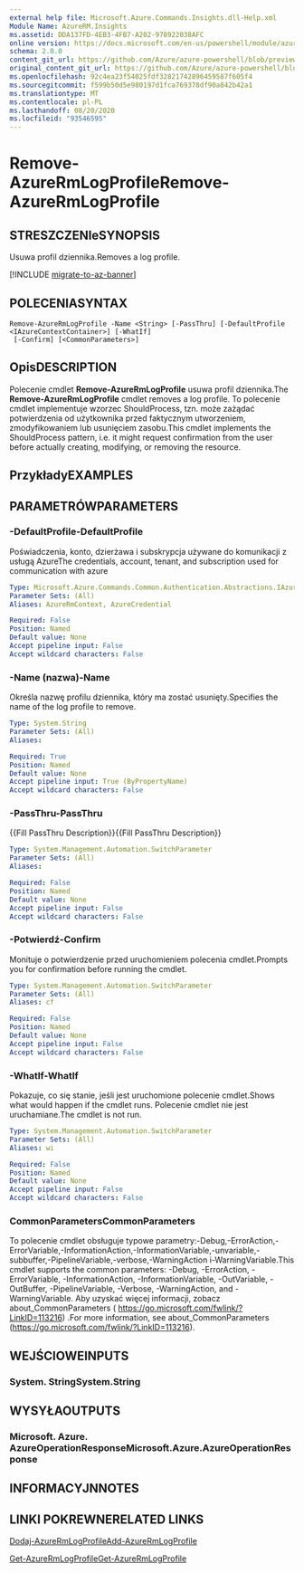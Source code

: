 ```yaml
---
external help file: Microsoft.Azure.Commands.Insights.dll-Help.xml
Module Name: AzureRM.Insights
ms.assetid: DDA137FD-4EB3-4FB7-A202-978922038AFC
online version: https://docs.microsoft.com/en-us/powershell/module/azurerm.insights/remove-azurermlogprofile
schema: 2.0.0
content_git_url: https://github.com/Azure/azure-powershell/blob/preview/src/ResourceManager/Insights/Commands.Insights/help/Remove-AzureRmLogProfile.md
original_content_git_url: https://github.com/Azure/azure-powershell/blob/preview/src/ResourceManager/Insights/Commands.Insights/help/Remove-AzureRmLogProfile.md
ms.openlocfilehash: 92c4ea23f54025fdf32821742896459587f605f4
ms.sourcegitcommit: f599b50d5e980197d1fca769378df90a842b42a1
ms.translationtype: MT
ms.contentlocale: pl-PL
ms.lasthandoff: 08/20/2020
ms.locfileid: "93546595"
---
```

# <span data-ttu-id="29624-101">Remove-AzureRmLogProfile</span><span class="sxs-lookup"><span data-stu-id="29624-101">Remove-AzureRmLogProfile</span></span>

## <span data-ttu-id="29624-102">STRESZCZENIe</span><span class="sxs-lookup"><span data-stu-id="29624-102">SYNOPSIS</span></span>
<span data-ttu-id="29624-103">Usuwa profil dziennika.</span><span class="sxs-lookup"><span data-stu-id="29624-103">Removes a log profile.</span></span>

[!INCLUDE [migrate-to-az-banner](../../includes/migrate-to-az-banner.md)]

## <span data-ttu-id="29624-104">POLECENIA</span><span class="sxs-lookup"><span data-stu-id="29624-104">SYNTAX</span></span>

```
Remove-AzureRmLogProfile -Name <String> [-PassThru] [-DefaultProfile <IAzureContextContainer>] [-WhatIf]
 [-Confirm] [<CommonParameters>]
```

## <span data-ttu-id="29624-105">Opis</span><span class="sxs-lookup"><span data-stu-id="29624-105">DESCRIPTION</span></span>
<span data-ttu-id="29624-106">Polecenie cmdlet **Remove-AzureRmLogProfile** usuwa profil dziennika.</span><span class="sxs-lookup"><span data-stu-id="29624-106">The **Remove-AzureRmLogProfile** cmdlet removes a log profile.</span></span>
<span data-ttu-id="29624-107">To polecenie cmdlet implementuje wzorzec ShouldProcess, tzn. może zażądać potwierdzenia od użytkownika przed faktycznym utworzeniem, zmodyfikowaniem lub usunięciem zasobu.</span><span class="sxs-lookup"><span data-stu-id="29624-107">This cmdlet implements the ShouldProcess pattern, i.e. it might request confirmation from the user before actually creating, modifying, or removing the resource.</span></span>

## <span data-ttu-id="29624-108">Przykłady</span><span class="sxs-lookup"><span data-stu-id="29624-108">EXAMPLES</span></span>

## <span data-ttu-id="29624-109">PARAMETRÓW</span><span class="sxs-lookup"><span data-stu-id="29624-109">PARAMETERS</span></span>

### <span data-ttu-id="29624-110">-DefaultProfile</span><span class="sxs-lookup"><span data-stu-id="29624-110">-DefaultProfile</span></span>
<span data-ttu-id="29624-111">Poświadczenia, konto, dzierżawa i subskrypcja używane do komunikacji z usługą Azure</span><span class="sxs-lookup"><span data-stu-id="29624-111">The credentials, account, tenant, and subscription used for communication with azure</span></span>

```yaml
Type: Microsoft.Azure.Commands.Common.Authentication.Abstractions.IAzureContextContainer
Parameter Sets: (All)
Aliases: AzureRmContext, AzureCredential

Required: False
Position: Named
Default value: None
Accept pipeline input: False
Accept wildcard characters: False
```

### <span data-ttu-id="29624-112">-Name (nazwa)</span><span class="sxs-lookup"><span data-stu-id="29624-112">-Name</span></span>
<span data-ttu-id="29624-113">Określa nazwę profilu dziennika, który ma zostać usunięty.</span><span class="sxs-lookup"><span data-stu-id="29624-113">Specifies the name of the log profile to remove.</span></span>

```yaml
Type: System.String
Parameter Sets: (All)
Aliases:

Required: True
Position: Named
Default value: None
Accept pipeline input: True (ByPropertyName)
Accept wildcard characters: False
```

### <span data-ttu-id="29624-114">-PassThru</span><span class="sxs-lookup"><span data-stu-id="29624-114">-PassThru</span></span>
<span data-ttu-id="29624-115">{{Fill PassThru Description}}</span><span class="sxs-lookup"><span data-stu-id="29624-115">{{Fill PassThru Description}}</span></span>

```yaml
Type: System.Management.Automation.SwitchParameter
Parameter Sets: (All)
Aliases:

Required: False
Position: Named
Default value: None
Accept pipeline input: False
Accept wildcard characters: False
```

### <span data-ttu-id="29624-116">-Potwierdź</span><span class="sxs-lookup"><span data-stu-id="29624-116">-Confirm</span></span>
<span data-ttu-id="29624-117">Monituje o potwierdzenie przed uruchomieniem polecenia cmdlet.</span><span class="sxs-lookup"><span data-stu-id="29624-117">Prompts you for confirmation before running the cmdlet.</span></span>

```yaml
Type: System.Management.Automation.SwitchParameter
Parameter Sets: (All)
Aliases: cf

Required: False
Position: Named
Default value: None
Accept pipeline input: False
Accept wildcard characters: False
```

### <span data-ttu-id="29624-118">-WhatIf</span><span class="sxs-lookup"><span data-stu-id="29624-118">-WhatIf</span></span>
<span data-ttu-id="29624-119">Pokazuje, co się stanie, jeśli jest uruchomione polecenie cmdlet.</span><span class="sxs-lookup"><span data-stu-id="29624-119">Shows what would happen if the cmdlet runs.</span></span> <span data-ttu-id="29624-120">Polecenie cmdlet nie jest uruchamiane.</span><span class="sxs-lookup"><span data-stu-id="29624-120">The cmdlet is not run.</span></span>

```yaml
Type: System.Management.Automation.SwitchParameter
Parameter Sets: (All)
Aliases: wi

Required: False
Position: Named
Default value: None
Accept pipeline input: False
Accept wildcard characters: False
```

### <span data-ttu-id="29624-121">CommonParameters</span><span class="sxs-lookup"><span data-stu-id="29624-121">CommonParameters</span></span>
<span data-ttu-id="29624-122">To polecenie cmdlet obsługuje typowe parametry:-Debug,-ErrorAction,-ErrorVariable,-InformationAction,-InformationVariable,-unvariable,-subbuffer,-PipelineVariable,-verbose,-WarningAction i-WarningVariable.</span><span class="sxs-lookup"><span data-stu-id="29624-122">This cmdlet supports the common parameters: -Debug, -ErrorAction, -ErrorVariable, -InformationAction, -InformationVariable, -OutVariable, -OutBuffer, -PipelineVariable, -Verbose, -WarningAction, and -WarningVariable.</span></span> <span data-ttu-id="29624-123">Aby uzyskać więcej informacji, zobacz about_CommonParameters ( https://go.microsoft.com/fwlink/?LinkID=113216) .</span><span class="sxs-lookup"><span data-stu-id="29624-123">For more information, see about_CommonParameters (https://go.microsoft.com/fwlink/?LinkID=113216).</span></span>

## <span data-ttu-id="29624-124">WEJŚCIOWE</span><span class="sxs-lookup"><span data-stu-id="29624-124">INPUTS</span></span>

### <span data-ttu-id="29624-125">System. String</span><span class="sxs-lookup"><span data-stu-id="29624-125">System.String</span></span>

## <span data-ttu-id="29624-126">WYSYŁA</span><span class="sxs-lookup"><span data-stu-id="29624-126">OUTPUTS</span></span>

### <span data-ttu-id="29624-127">Microsoft. Azure. AzureOperationResponse</span><span class="sxs-lookup"><span data-stu-id="29624-127">Microsoft.Azure.AzureOperationResponse</span></span>

## <span data-ttu-id="29624-128">INFORMACYJN</span><span class="sxs-lookup"><span data-stu-id="29624-128">NOTES</span></span>

## <span data-ttu-id="29624-129">LINKI POKREWNE</span><span class="sxs-lookup"><span data-stu-id="29624-129">RELATED LINKS</span></span>

[<span data-ttu-id="29624-130">Dodaj-AzureRmLogProfile</span><span class="sxs-lookup"><span data-stu-id="29624-130">Add-AzureRmLogProfile</span></span>](./Add-AzureRmLogProfile.md)

[<span data-ttu-id="29624-131">Get-AzureRmLogProfile</span><span class="sxs-lookup"><span data-stu-id="29624-131">Get-AzureRmLogProfile</span></span>](./Get-AzureRmLogProfile.md)


